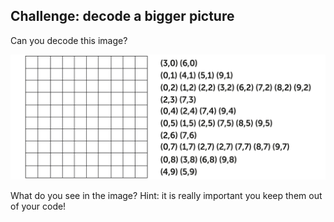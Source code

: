 ## Challenge: decode a bigger picture

Can you decode this image? 

![a blank grid with the coordinates to decode](images/decode-grid-2.png)

What do you see in the image? Hint: it is really important you keep them out of your code!